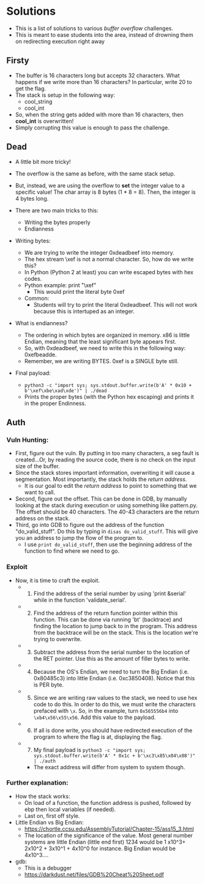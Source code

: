 # Solutions 
- This is a list of solutions to various *buffer overflow* challenges. 
- This is meant to ease students into the area, instead of drowning them on redirecting execution right away

## Firsty 
- The buffer is 16 characters long but accepts 32 characters. What happens if we write more than 16 characters? In particular, write 20 to get the flag.
- The stack is setup in the following way:
	- cool_string 
	- cool_int 
- So, when the string gets added with more than 16 characters, then **cool_int** is overwritten!
- Simply corrupting this value is enough to pass the challenge.


## Dead 
- A little bit more tricky! 
- The overflow is the same as before, with the same stack setup. 
- But, instead, we are using the overflow to **set** the integer value to a specific value! The char array is 8 bytes (1 * 8 = 8). Then, the integer is 4 bytes long.
- There are two main tricks to this: 
	- Writing the bytes properly 
	- Endianness
- Writing bytes: 
	- We are trying to write the integer 0xdeadbeef into memory.
	- The hex stream \xef is not a normal character. So, how do we write this? 
	- In Python (Python 2 at least) you can write escaped bytes with hex codes. 
	- Python example: print "\xef" 
		- This would print the literal byte 0xef
	- Common: 
		- Students will try to print the literal 0xdeadbeef. This will not work because this is intertuped as an integer.
- What is endianness? 

	- The ordering in which bytes are organized in memory. x86 is little Endian, meaning that the least significant byte appears first.
	- So, with 0xdeadbeef, we need to write this in the following way: 0xefbeadde. 
	- Remember, we are writing BYTES. 0xef is a SINGLE byte still.

- Final payload:
	- `python3 -c "import sys; sys.stdout.buffer.write(b'A' * 0x10 + b'\xef\xbe\xad\xde')" | ./dead`
	- Prints the proper bytes (with the Python hex escaping) and prints it in the proper Endinness.

## Auth
### Vuln Hunting:
- First, figure out the vuln. By putting in too many characters, a seg fault is created...Or, by reading the source code, there is no check on the input size of the buffer.
- Since the stack stores important information, overwriting it will cause a segmentation. Most importantly, the stack holds the *return address*. 
	- It is our goal to edit the *return address* to point to something that we want to call.
- Second, figure out the offset. This can be done in GDB, by manually looking at the stack during execution or using something like pattern.py. The offset should be 40 characters. The 40-43 characters are the return address on the stack.
- Third, go into GDB to figure out the address of the function "do_valid_stuff". Do this by typing in `disas do_valid_stuff`. This will give you an address to jump the flow of the program to.
    - I use `print do_valid_stuff`, then use the beginning address of the function to find where we need to go.

### Exploit
- Now, it is time to craft the exploit.
    - 1. Find the address of the serial number by using 'print &serial' while in the function 'validate_serial'. 
	- 2. Find the address of the return function pointer within this function. This can be done via running 'bt' (backtrace) and finding the location to jump back to in the program. This address from the backtrace will be on the stack. This is the location we're trying to overwrite. 
	- 3. Subtract the address from the serial number to the location of the RET pointer. Use this as the amount of filler bytes to write.
    - 4. Because the OS's Endian, we need to turn the Big Endian (i.e. 0x80485c3) into little Endian (i.e. 0xc3850408). Notice that this is PER byte. 
    - 5. Since we are writing raw values to the stack, we need to use hex code to do this. In order to do this, we must write the characters prefaced with `\x`. So, in the example, turn `0x565556b4` into `\xb4\x56\x55\x56`. Add this value to the payload.
    - 6. If all is done write, you should have redirected execution of the program to where the flag is at, displaying the flag.
    - 7. My final payload is `python3 -c "import sys; sys.stdout.buffer.write(b'A' * 0x1c + b'\xc3\x85\x04\x08')" | ./auth`
		- The exact address will differ from system to system though. 

### Further explanation:
- How the stack works:
    - On load of a function, the function address is pushed, followed by ebp then local variables (if needed).
    - Last on, first off style.
- Little Endian vs Big Endian:
    - https://chortle.ccsu.edu/AssemblyTutorial/Chapter-15/ass15_3.html
    - The location of the significance of the value. Most general number systems are little Endian (little end first) 1234 would be 1 x10^3+ 2x10^2 + 3x10^1 + 4x10^0 for instance. Big Endian would be 4x10^3....
- gdb:
    - This is a debugger
    - https://darkdust.net/files/GDB%20Cheat%20Sheet.pdf

